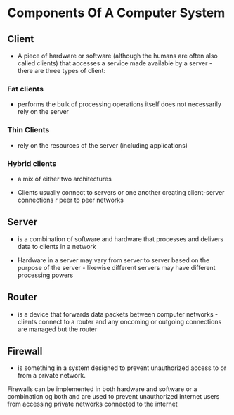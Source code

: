 
# Components Of A Computer System


## Client
 - A piece of hardware or software (although the humans are often also called clients) that accesses a service made available by a server - there are three types of client:
### Fat clients
 - performs the bulk of processing operations itself does not necessarily rely on the server
### Thin Clients
 - rely on the resources of the server (including applications)
### Hybrid clients
 - a mix of either two architectures


 - Clients usually connect to servers or one another creating client-server connections r peer to peer networks

## Server

 - is a combination of software and hardware that processes and delivers data to clients in a network

 - Hardware in a server may vary from server to server based on the purpose of the server - likewise different servers may have different processing powers

## Router
 - is a device that forwards data packets between computer networks - clients connect to a router and any oncoming or outgoing connections are managed but the router

## Firewall
 - is something in a system designed to prevent unauthorized access to or from a  private network.

Firewalls can be implemented in both hardware and software or a combination og both and are used to prevent unauthorized internet users from accessing private networks connected to the internet



